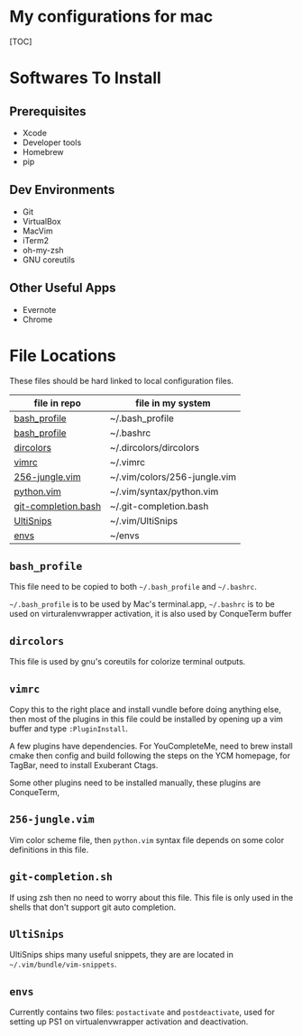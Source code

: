My configurations for mac
=====================

[TOC]


# Softwares To Install

## Prerequisites

- Xcode
- Developer tools
- Homebrew
- pip

## Dev Environments

- Git
- VirtualBox
- MacVim
- iTerm2
- oh-my-zsh
- GNU coreutils

## Other Useful Apps

- Evernote
- Chrome

# File Locations

These files should be hard linked to local configuration files.

| file in repo                                | file in my system             |
| ------------------------------------------- | ----------------------------- |
| [bash_profile](#bash_profile)               | ~/.bash_profile               |
| [bash_profile](#bash_profile)               | ~/.bashrc                     |
| [dircolors](#dircolors)                     | ~/.dircolors/dircolors        |
| [vimrc](#vimrc)                             | ~/.vimrc                      |
| [256-jungle.vim](#256-junglevim)            | ~/.vim/colors/256-jungle.vim  |
| [python.vim](#python-vim)                   | ~/.vim/syntax/python.vim      |
| [git-completion.bash](#git-completionsh)    | ~/.git-completion.bash        |
| [UltiSnips](#ultisnips)                     | ~/.vim/UltiSnips              |
| [envs](#envs)                               | ~/envs                        |

## `bash_profile`
This file need to be copied to both `~/.bash_profile` and `~/.bashrc`.

`~/.bash_profile` is to be used by Mac's terminal.app, `~/.bashrc` is to be used on 
virturalenvwrapper activation, it is also used by ConqueTerm buffer

## `dircolors`
This file is used by gnu's coreutils for colorize terminal outputs.

## `vimrc`
Copy this to the right place and install vundle before doing anything else, then most of the plugins in this file could be installed by opening up a vim buffer and type `:PluginInstall`.

A few plugins have dependencies. For YouCompleteMe, need to brew install cmake then config and build following the steps on the YCM homepage, for TagBar, need to install Exuberant Ctags. 

Some other plugins need to be installed manually, these plugins are ConqueTerm, 

## `256-jungle.vim`
Vim color scheme file, then `python.vim` syntax file depends on some color definitions in this file.

## `git-completion.sh`
If using zsh then no need to worry about this file. This file is only used in the shells that don't support git auto completion.

## `UltiSnips`
UltiSnips ships many useful snippets, they are are located in `~/.vim/bundle/vim-snippets`.

## `envs`
Currently contains two files: `postactivate` and `postdeactivate`, used for setting up PS1 on virtualenvwrapper activation and deactivation.


